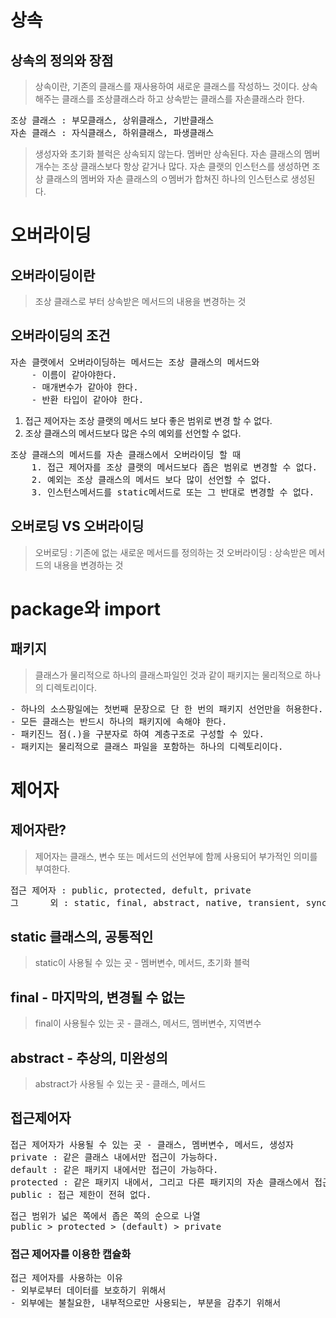 # 상속
## 상속의 정의와 장점
> 상속이란, 기존의 클래스를 재사용하여 새로운 클래스를 작성하느 것이다.
> 상속해주는 클래스를 조상클래스라 하고 상속받는 클래스를 자손클래스라 한다.
<pre>
조상 클래스 : 부모클래스, 상위클래스, 기반클래스
자손 클래스 : 자식클래스, 하위클래스, 파생클래스
</pre>
> 생성자와 초기화 블럭은 상속되지 않는다. 멤버만 상속된다.
> 자손 클래스의 멤버 개수는 조상 클래스보다 항상 같거나 많다.
> 자손 클랫의 인스턴스를 생성하면 조상 클래스의 멤버와 자손 클래스의 ㅇ멤버가 합쳐진 하나의 인스턴스로 생성된다.

# 오버라이딩
## 오버라이딩이란
>조상 클래스로 부터 상속받은 메서드의 내용을 변경하는 것

## 오버라이딩의 조건
<pre>
자손 클랫에서 오버라이딩하는 메서드는 조상 클래스의 메서드와
    - 이름이 같아야한다.
    - 매개변수가 같아야 한다.
    - 반환 타입이 같아야 한다.
</pre>
1. 접근 제어자는 조상 클랫의 메서드 보다 좋은 범위로 변경 할 수 없다.
2. 조상 클래스의 메서드보다 많은 수의 예외를 선언할 수 없다.

<pre>
조상 클래스의 메서드를 자손 클래스에서 오버라이딩 할 때
    1. 접근 제어자를 조상 클랫의 메서드보다 좁은 범위로 변경할 수 없다.
    2. 예외는 조상 클래스의 메서드 보다 많이 선언할 수 없다.
    3. 인스턴스메서드를 static메서드로 또는 그 반대로 변경할 수 없다.
</pre>
## 오버로딩 VS 오버라이딩
> 오버로딩 : 기존에 없는 새로운 메서드를 정의하는 것
> 오버라이딩 : 상속받은 메서드의 내용을 변경하는 것

# package와 import
## 패키지
> 클래스가 물리적으로 하나의 클래스파일인 것과 같이 패키지는 물리적으로 하나의 디렉토리이다.

<pre>
- 하나의 소스팡일에는 첫번째 문장으로 단 한 번의 패키지 선언만을 허용한다.
- 모든 클래스는 반드시 하나의 패키지에 속해야 한다.
- 패키진느 점(.)을 구분자로 하여 계층구조로 구성할 수 있다.
- 패키지는 물리적으로 클래스 파일을 포함하는 하나의 디렉토리이다.
</pre>

# 제어자
## 제어자란?
> 제어자는 클래스, 변수 또는 메서드의 선언부에 함께 사용되어 부가적인 의미를 부여한다.

<pre>
접근 제어자 : public, protected, defult, private
그      외 : static, final, abstract, native, transient, synchronized, volatile, strictfp
</pre>
 ## static 클래스의, 공통적인
 > static이 사용될 수 있는 곳 - 멤버변수, 메서드, 초기화 블럭

## final - 마지막의, 변경될 수 없는
>final이 사용될수 있는 곳 - 클래스, 메서드, 멤버변수, 지역변수

## abstract - 추상의, 미완성의
>abstract가 사용될 수 있는 곳 - 클래스, 메서드

## 접근제어자
<pre>
접근 제어자가 사용될 수 있는 곳 - 클래스, 멤버변수, 메서드, 생성자
private : 같은 클래스 내에서만 접근이 가능하다.
default : 같은 패키지 내에서만 접근이 가능하다.
protected : 같은 패키지 내에서, 그리고 다른 패키지의 자손 클래스에서 접근이 가능하다.
public : 접근 제한이 전혀 없다.
</pre>
<pre>
접근 범위가 넓은 쪽에서 좁은 쪽의 순으로 나열
public > protected > (default) > private
</pre>
### 접근 제어자를 이용한 캡슐화
<pre>
접근 제어자를 사용하는 이유
- 외부로부터 데이터를 보호하기 위해서
- 외부에는 불칠요한, 내부적으로만 사용되는, 부분을 감추기 위해서
</pre>
